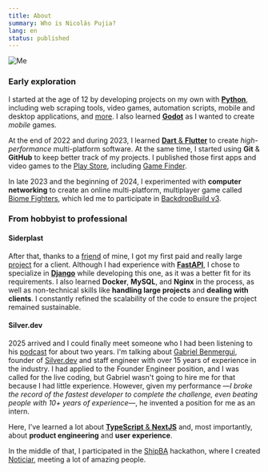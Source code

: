 ```yaml
---
title: About
summary: Who is Nicolás Pujia?
lang: en
status: published
---
```


![Me]({static}/images/me.jpeg)

### Early exploration

I started at the age of 12 by developing projects on my own with [**Python**]({tag}python), including web scraping tools, video games, automation scripts, mobile and desktop applications, and [more](https://github.com/nicopujia/old_projects). I also learned [**Godot**]({tag}godot) as I wanted to create _mobile_ games.

At the end of 2022 and during 2023, I learned [**Dart** & **Flutter**]({tag}flutter) to create _high-performance_ multi-platform software. At the same time, I started using **Git** & **GitHub** to keep better track of my projects. I published those first apps and video games to the [Play Store](https://play.google.com/store/apps/dev?id=8059097220194731179), including [Game Finder](https://play.google.com/store/apps/details?id=com.nicopujia.gamefinder).

In late 2023 and the beginning of 2024, I experimented with **computer networking** to create an online multi-platform, multiplayer game called [Biome Fighters]({filename}/biome-fighters.md), which led me to participate in [BackdropBuild v3](https://backdropbuild.com/builds/v3/biome-fighters).

### From hobbyist to professional

#### Siderplast

After that, thanks to a [friend](https://franciscoaurelio.com) of mine, I got my first paid and really large [project]({filename}/siderplast.md) for a client. Although I had experience with [**FastAPI**]({tag}fastapi), I chose to specialize in [**Django**]({tag}django) while developing this one, as it was a better fit for its requirements. I also learned **Docker**, **MySQL**, and **Nginx** in the process, as well as non-technical skills like **handling large projects** and **dealing with clients**. I constantly refined the scalability of the code to ensure the project remained sustainable.

#### Silver.dev

2025 arrived and I could finally meet someone who I had been listening to his [podcast](https://silver.dev/podcast) for about two years. I'm talking about [Gabriel Benmergui](https://x.com/conanbatt), founder of [Silver.dev](https://silver.dev) and staff engineer with over 15 years of experience in the industry. I had applied to the Founder Engineer position, and I was called for the live coding, but Gabriel wasn't going to hire me for that because I had little experience. However, given my performance —_I broke the record of the fastest developer to complete the challenge, even beating people with 10+ years of experience_—, he invented a position for me as an intern.

Here, I've learned a lot about [**TypeScript** & **NextJS**]({tag}nextjs) and, most importantly, about **product engineering** and **user experience**.

In the middle of that, I participated in the [ShipBA](https://shipba.dev) hackathon, where I created [Noticiar]({filename}/noticiar.md), meeting a lot of amazing people.
